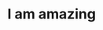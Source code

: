 <html>
   <style>
     h1{
         background-color:
}
</style>
  <body> 
     <h1>I am amazing</h1>
</body>

</html>


